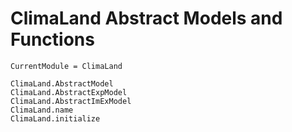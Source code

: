 # ClimaLand Abstract Models and Functions

```@meta
CurrentModule = ClimaLand
```

```@docs
ClimaLand.AbstractModel
ClimaLand.AbstractExpModel
ClimaLand.AbstractImExModel
ClimaLand.name
ClimaLand.initialize
```
